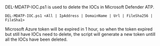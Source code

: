 DEL-MDATP-IOC.ps1 is used to delete the IOCs in Microsoft Defender ATP.
    
    DEL-MDATP-IOC.ps1 <All | IpAddress | DomainName | Url | FileSha256 | FileSha1>

Microsoft Azure token will be expired in 1 hour, so when the token expired but still have IOCs need to delete, the script will generate a new token untill all the IOCs have been deleted.
